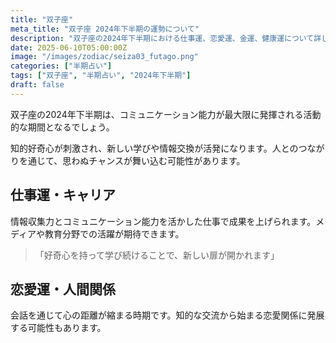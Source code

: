 ```yaml
---
title: "双子座"
meta_title: "双子座 2024年下半期の運勢について"
description: "双子座の2024年下半期における仕事運、恋愛運、金運、健康運について詳しく解説します"
date: 2025-06-10T05:00:00Z
image: "/images/zodiac/seiza03_futago.png"
categories: ["半期占い"]
tags: ["双子座", "半期占い", "2024年下半期"]
draft: false
---
```


双子座の2024年下半期は、コミュニケーション能力が最大限に発揮される活動的な期間となるでしょう。

知的好奇心が刺激され、新しい学びや情報交換が活発になります。人とのつながりを通じて、思わぬチャンスが舞い込む可能性があります。

## 仕事運・キャリア

情報収集力とコミュニケーション能力を活かした仕事で成果を上げられます。メディアや教育分野での活躍が期待できます。

> 「好奇心を持って学び続けることで、新しい扉が開かれます」

## 恋愛運・人間関係

会話を通じて心の距離が縮まる時期です。知的な交流から始まる恋愛関係に発展する可能性もあります。 